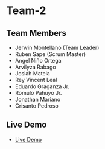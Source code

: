 # Team-2

## Team Members
- Jerwin Montellano (Team Leader)
- Ruben Sape (Scrum Master)
- Angel Niño Ortega
- Arvilyza Rabago
- Josiah Matela
- Rey Vincent Leal
- Eduardo Graganza Jr.
- Romulo Pahuyo Jr.
- Jonathan Mariano
- Crisanto Pedroso

## Live Demo
- [Live Demo](https://team-2.herokuapp.com/)